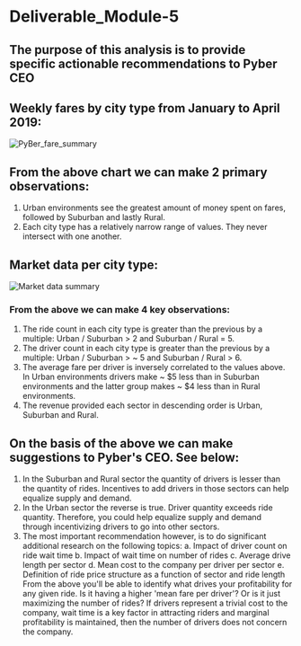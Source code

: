 # Deliverable_Module-5
## The purpose of this analysis is to provide specific actionable recommendations to Pyber CEO

## Weekly fares by city type from January to April 2019:
![PyBer_fare_summary](https://user-images.githubusercontent.com/114181709/200977376-77a2cdbc-1f39-4016-ad95-6221132244ee.png)


## From the above chart we can make 2 primary observations:
1) Urban environments see the greatest amount of money spent on fares, followed by Suburban and lastly Rural.
2) Each city type has a relatively narrow range of values. They never intersect with one another.

## Market data per city type:
![Market data summary](https://user-images.githubusercontent.com/114181709/200978013-a6dd2be2-2259-4692-b41e-04abf9a9058f.png)
### From the above we can make 4 key observations:
1) The ride count in each city type is greater than the previous by a multiple: Urban / Suburban > 2 and Suburban / Rural = 5.
2) The driver count in each city type is greater than the previous by a multiple: Urban / Suburban > ~ 5 and Suburban / Rural > 6.
3) The average fare per driver is inversely correlated to the values above. In Urban environments drivers make ~ $5 less than in Suburban environments and the latter group makes ~ $4 less than in Rural environments.
4) The revenue provided each sector in descending order is Urban, Suburban and Rural.

## On the basis of the above we can make suggestions to Pyber's CEO. See below:
1) In the Suburban and Rural sector the quantity of drivers is lesser than the quantity of rides. Incentives to add drivers in those sectors can help equalize supply and demand.
2) In the Urban sector the reverse is true. Driver quantity exceeds ride quantity. Therefore, you could help equalize supply and demand through incentivizing drivers to go into other sectors.
3) The most important recommendation however, is to do significant additional research on the following topics:
  a. Impact of driver count on ride wait time
  b. Impact of wait time on number of rides
  c. Average drive length per sector
  d. Mean cost to the company per driver per sector
  e. Definition of ride price structure as a function of sector and ride length
  From the above you'll be able to identify what drives your profitability for any given ride. Is it having a higher 'mean fare per driver'? Or is it just maximizing the   number of rides? If drivers represent a trivial cost to the company, wait time is a key factor in attracting riders and marginal profitability is maintained, then the    number of drivers does not concern the company.
